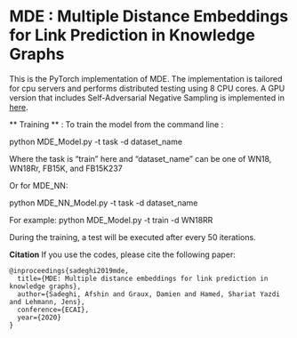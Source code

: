 # MDE : Multiple Distance Embeddings for Link Prediction in Knowledge Graphs

This is the PyTorch implementation of MDE. The implementation is tailored for cpu servers and performs distributed testing using 8 CPU cores. A GPU version that includes Self-Adversarial Negative Sampling is implemented in [here](https://github.com/mlwin-de/MDE_adv).


** Training ** :
 To train the model from the command line :

 python MDE_Model.py -t task -d dataset_name

Where the task is “train” here and “dataset_name” can be one of WN18, WN18Rr, FB15K, and FB15K237



Or for MDE_NN:

 python MDE_NN_Model.py -t task -d dataset_name


For example: 
python MDE_Model.py -t train -d WN18RR 

During the training, a test will be executed after every 50 iterations.

**Citation**
If you use the codes, please cite the following paper:
```
@inproceedings{sadeghi2019mde,
  title={MDE: Multiple distance embeddings for link prediction in knowledge graphs},
  author={Sadeghi, Afshin and Graux, Damien and Hamed, Shariat Yazdi and Lehmann, Jens},
  conference={ECAI},
  year={2020}
}
```

